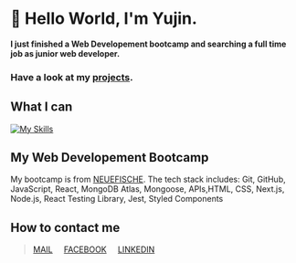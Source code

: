 #  👋 Hello World, I'm Yujin.

<b> I just finished a Web Developement bootcamp and searching a full time job as junior web developer. </b>
### Have a look at my [projects](https://portfolio-luyujin9.vercel.app/projects).

## What I can

[![My Skills](https://skillicons.dev/icons?i=git,github,react,nextjs,js,html,css,nodejs,jest,styledcomponents,mongodb)](https://skillicons.dev)



## My Web Developement Bootcamp 
My bootcamp is from [NEUEFISCHE](https://www.neuefische.de/en/bootcamp/web-development).
The tech stack includes:
Git, GitHub, JavaScript, React, MongoDB Atlas, Mongoose, APIs,HTML, CSS, Next.js, Node.js, React Testing Library, Jest, Styled Components

## How to contact me
> [MAIL](wuwujane@hotmail.com) &nbsp;&nbsp;&nbsp;
[FACEBOOK](https://de-de.facebook.com) &nbsp;&nbsp;&nbsp; 
[LINKEDIN](https://www.linkedin.com/in/yujin-lu-119556267/)

